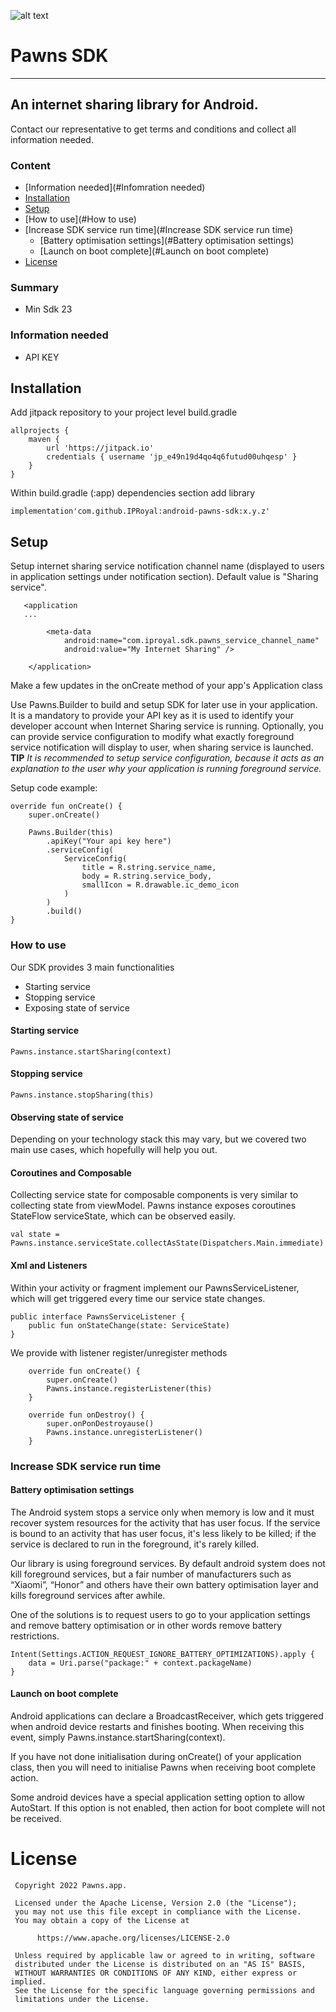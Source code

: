 ![alt text](https://pawns.app/wp-content/uploads/2022/12/pawns-app-dark.svg)

# Pawns SDK  #
-------------
## An internet sharing library for Android.  ##

Contact our representative to get terms and conditions and collect all information needed.

### Content ###
- [Information needed](#Infomration needed)
- [Installation](#Installation)
- [Setup](#Setup)
- [How to use](#How to use)
- [Increase SDK service run time](#Increase SDK service run time)
    - [Battery optimisation settings](#Battery optimisation settings)
    - [Launch on boot complete](#Launch on boot complete)
- [License](#License)

### Summary ###

* Min Sdk 23

### Information needed ###

* API KEY

## Installation ##

Add jitpack repository to your project level build.gradle
````
allprojects {
    maven {
        url 'https://jitpack.io'
        credentials { username 'jp_e49n19d4qo4q6futud00uhqesp' }
    }
}
````

Within build.gradle (:app) dependencies section add library
````
implementation'com.github.IPRoyal:android-pawns-sdk:x.y.z'
````

## Setup ##

Setup internet sharing service notification channel name (displayed to users in application settings under notification section). Default value is "Sharing service".

````
   <application
   ...

        <meta-data
            android:name="com.iproyal.sdk.pawns_service_channel_name"
            android:value="My Internet Sharing" />

    </application>
````

Make a few updates in the onCreate method of your app's Application class

Use Pawns.Builder to build and setup SDK for later use in your application. It is a mandatory to provide your API key as it is used to identify your developer account when Internet Sharing service is running.
Optionally, you can provide service configuration to modify what exactly foreground service notification will display to user, when sharing service is launched.
**TIP** *It is recommended to setup service configuration, because it acts as an explanation to the user why your application is running foreground service.*

Setup code example:

    override fun onCreate() {
        super.onCreate()
        
        Pawns.Builder(this)
            .apiKey("Your api key here")
            .serviceConfig(
                ServiceConfig(
                    title = R.string.service_name,
                    body = R.string.service_body,
                    smallIcon = R.drawable.ic_demo_icon
                )
            )
            .build()
    }  



### How to use ####

Our SDK provides 3 main functionalities

* Starting service
* Stopping service
* Exposing state of service

#### Starting service ####
````
Pawns.instance.startSharing(context)
````
#### Stopping service ####
````
Pawns.instance.stopSharing(this)
````
#### Observing state of service ####

Depending on your technology stack this may vary, but we covered two main use cases, which hopefully will help you out.

#### Coroutines and Composable ####

Collecting service state for composable components is very similar to collecting state from viewModel. Pawns instance exposes coroutines StateFlow serviceState, which can be observed easily.
````
val state = Pawns.instance.serviceState.collectAsState(Dispatchers.Main.immediate)
````
#### Xml and Listeners ####

Within your activity or fragment implement our PawnsServiceListener, which will get triggered every time our service state changes.
````
public interface PawnsServiceListener {
    public fun onStateChange(state: ServiceState)
}
````
We provide with listener register/unregister methods
````
    override fun onCreate() {
        super.onCreate()
        Pawns.instance.registerListener(this)
    }

    override fun onDestroy() {
        super.onPonDestroyause()
        Pawns.instance.unregisterListener()
    }  
````

### Increase SDK service run time ###

#### Battery optimisation settings ####

The Android system stops a service only when memory is low and it must recover system resources for the activity that has user focus. If the service is bound to an activity that has user focus, it's less likely to be killed; if the service is declared to run in the foreground, it's rarely killed.

Our library is using foreground services. By default android system does not kill foreground services, but a fair number of manufacturers such as “Xiaomi”, “Honor” and others have their own battery optimisation layer and kills foreground services after awhile.

One of the solutions is to request users to go to your application settings and remove battery optimisation or in other words remove battery restrictions.
````
Intent(Settings.ACTION_REQUEST_IGNORE_BATTERY_OPTIMIZATIONS).apply {
    data = Uri.parse("package:" + context.packageName)
}
````
#### Launch on boot complete ####

Android applications can declare a BroadcastReceiver, which gets triggered when android device restarts and finishes booting. When receiving this event, simply Pawns.instance.startSharing(context).

If you have not done initialisation during onCreate() of your application class, then you will need to initialise Pawns when receiving boot complete action.

Some android devices have a special application setting option to allow AutoStart. If this option is not enabled, then action for boot complete will not be received.


# License #
~~~~
 Copyright 2022 Pawns.app.

 Licensed under the Apache License, Version 2.0 (the "License");
 you may not use this file except in compliance with the License.
 You may obtain a copy of the License at

      https://www.apache.org/licenses/LICENSE-2.0

 Unless required by applicable law or agreed to in writing, software
 distributed under the License is distributed on an "AS IS" BASIS,
 WITHOUT WARRANTIES OR CONDITIONS OF ANY KIND, either express or implied.
 See the License for the specific language governing permissions and
 limitations under the License.
~~~~